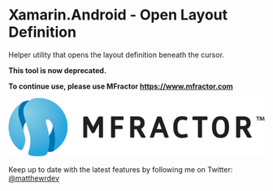 # Xamarin.Android - Open Layout Definition
Helper utility that opens the layout definition beneath the cursor.

**This tool is now deprecated.**

**To continue use, please use MFractor https://www.mfractor.com**

![MFractor Logo](/images/logo-horizontal.png?raw=true)

Keep up to date with the latest features by following me on Twitter: [@matthewrdev](https://twitter.com/matthewrdev)
